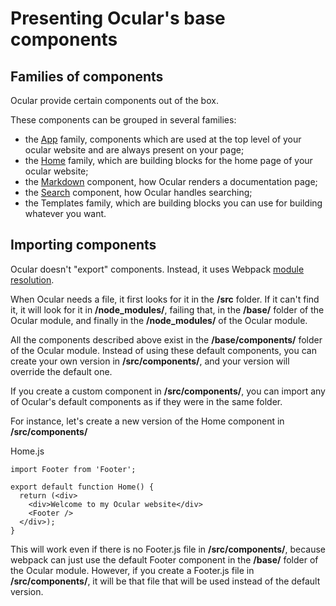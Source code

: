 # Presenting Ocular's base components

## Families of components

Ocular provide certain components out of the box. 

These components can be grouped in several families: 

- the [App](./2-app/app-js) family, components which are used at the top level of your ocular website and are always present on your page;
- the [Home](./3-home/home-js) family, which are building blocks for the home page of your ocular website;
- the [Markdown](./markdown-component) component, how Ocular renders a documentation page;
- the [Search](./search) component, how Ocular handles searching;
- the Templates family, which are building blocks you can use for building whatever you want.

## Importing components

Ocular doesn't "export" components. Instead, it uses Webpack [module resolution](https://webpack.js.org/concepts/module-resolution/). 

When Ocular needs a file, it first looks for it in the __/src__ folder. If it can't find it, it will look for it in __/node_modules/__, failing that, in the __/base/__ folder of the Ocular module, and finally in the __/node_modules/__ of the Ocular module. 

All the components described above exist in the __/base/components/__ folder of the Ocular module.
Instead of using these default components, you can create your own version in __/src/components/__, and your version will override the default one. 

If you create a custom component in __/src/components/__, you can import any of Ocular's default components as if they were in the same folder. 

For instance, let's create a new version of the Home component in __/src/components/__

Home.js
```
import Footer from 'Footer';

export default function Home() {
  return (<div>
    <div>Welcome to my Ocular website</div>
    <Footer />
  </div>);
}
```

This will work even if there is no Footer.js file in __/src/components/__, because webpack can just use the default Footer component in the __/base/__ folder of the Ocular module. However, if you create a Footer.js file in __/src/components/__, it will be that file that will be used instead of the default version.

